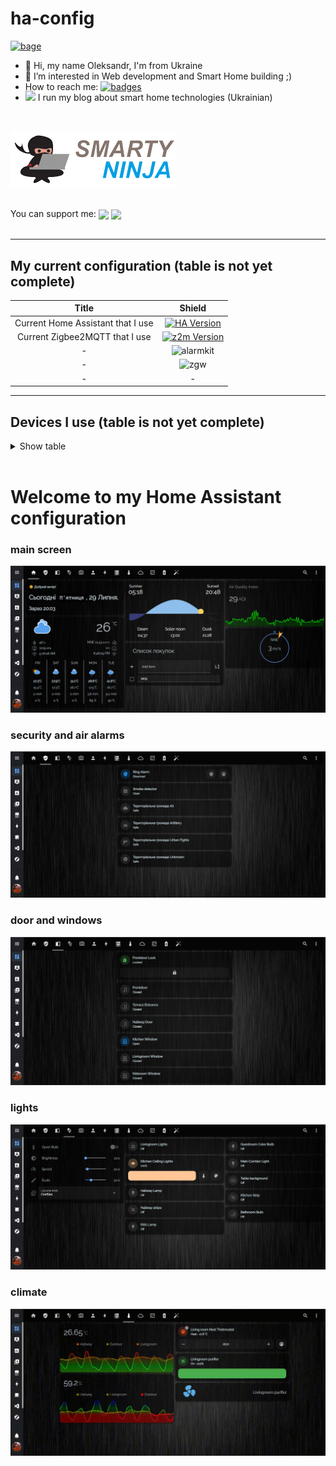 <!-- Shield -->
[ha-version-shield]: https://img.shields.io/badge/Home%20Assistant-2022.7.7-blue.svg
[maintenance-shield]: https://img.shields.io/maintenance/yes/2022.svg
[z2m-shield]: https://img.shields.io/badge/zigbee2mqtt-1.27.0.1-yellow.svg
[ring-alarm-shield]: https://img.shields.io/badge/Security%20Kit-Ring-blue.svg
[zgw-shield]: https://img.shields.io/badge/ZigStar%20-LAN%20GW-green.svg

<!-- Links -->

[home-assistant]: https://home-assistant.io
[z2m-link]: https://www.zigbee2mqtt.io/
[smarthome]: https://github.com/risozhor/ha-config
[smarthomes]: https://github.com/risozhor?tab=repositories&q=ha-config


# ha-config

[![bage][last-commit]][goto]

[last-commit]: https://img.shields.io/github/last-commit/risozhor/ha-config?style=for-the-badge
[goto]: https://www.smarty.ninja/

- 👋 Hi, my name Oleksandr, I'm from Ukraine
- 👀 I’m interested in Web development and Smart Home building ;)
- How to reach me: [![badges](https://badges.aleen42.com/src/telegram.svg)](https://t.me/risozhor) 
- [<img src="git/favicon.ico" style="margin-top: -18px;" />][goto] I run my blog about smart home technologies (Ukrainian)
<br>

[<img src="git/sn_logo.png"  />][goto]

 
<br>
You can support me:
<a href="https://www.buymeacoffee.com/Smarty.Ninja" target="_blank"><img align="center" src="https://badges.aleen42.com/src/buymeacoffee.svg" /></a> <a href="https://www.paypal.com/donate/?hosted_button_id=VWMGGY5S8LNCW" target="_blank"><img align="center" src="https://badges.aleen42.com/src/paypal.svg" /></a>
<br><br>

---
## My current configuration (table is not yet complete)

| Title | Shield |
|:---:|:---:|
| Current Home Assistant that I use | [![HA Version][ha-version-shield]][home-assistant] |
| Current Zigbee2MQTT that I use | [![z2m Version][z2m-shield]][z2m-link] |
| - | ![alarmkit][ring-alarm-shield] |
| - | ![zgw][zgw-shield] |
| - | - |

---
## Devices I use (table is not yet complete)

<details>
  <summary>Show table</summary>

| Description | Picture |
|:---|---:|
| *Zigbee devices* ||
| Hue white and color ambiance E26/E27/E14 | <img src="git/devices/9290012573A.jpg"/> |
| Hue white ambiance E26/E27 | <img src="git/devices/9290022169.jpg"/> |
| Aqara door & window contact sensor | <img src="git/devices/Aqara door & window contact sensor.jpg"/> |
| Aqara Opple switch 2 bands | <img src="git/devices/Aqara Opple switch 2 bands.jpg"/> |
| Aqara single key wireless wall switch | <img src="git/devices/Aqara single key wireless wall switch.jpg"/> |
| SONOFF BASIC ZBR3 Zigbee DIY Smart Switch | <img src="git/devices/BASICZBR3.jpg"/> |
| Gledopto GL-C-007-1ID | <img src="git/devices/Gledopto GL-C-007-1ID.jpg"/> |
| Mi power plug ZigBee EU | <img src="git/devices/Mi power plug ZigBee EU.jpg"/> |
| MiJia door & window contact sensor | <img src="git/devices/MiJia door & window contact sensor.jpg"/> |
| MiJia temperature & humidity sensor | <img src="git/devices/MiJia temperature & humidity sensor.jpg"/> |
| Xiaomi Mijia Human Body Sensor  | <img src="git/devices/RTCGQ01LM.jpg"/> |
| SmartThings Motion sensor | <img src="git/devices/SmartThingsMotion sensor (2018 model).jpg"/> |
| Tuya smart zigbee 2ch relay module | <img src="git/devices/tuya-smart-zigbee-2ch-relay-module.png"/> |
| Xiaomi Smart Wireless Switch | <img src="git/devices/WXKG01LM.jpg"/> |
| Xiaomi Honeywell fire detector | <img src="git/devices/xiaomi honeywell fire detector.png"/> |
| Zigbee smart energy meter DDS238-2 | <img src="git/devices/Zigbee smart energy meter DDS238-2 Zigbee.jpg"/> |
</details>
</br>




# Welcome to my Home Assistant configuration

### main screen
<img src="git/screen 1.png"  />

### security and air alarms
<img src="git/screen 2.png" />

### door and windows
<img src="git/screen 3.png" />

### lights
<img src="git/screen 4.png" />

### climate
<img src="git/screen 10.gif" />
